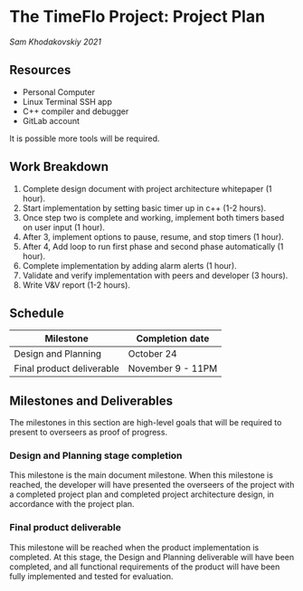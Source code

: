 # The TimeFlo Project: Project Plan
*Sam Khodakovskiy 2021*


## Resources

* Personal Computer
* Linux Terminal SSH app
* C++ compiler and debugger
* GitLab account

It is possible more tools will be required.



## Work Breakdown

1. Complete design document with project architecture whitepaper (1 hour).
2. Start implementation by setting basic timer up in c++ (1-2 hours).
3. Once step two is complete and working, implement both timers based on user input (1 hour).
4. After 3, implement options to pause, resume, and stop timers (1 hour).
5. After 4, Add loop to run first phase and second phase automatically (1 hour).
6. Complete implementation by adding alarm alerts (1 hour).
7. Validate and verify implementation with peers and developer (3 hours).
8. Write V&V report (1-2 hours).



## Schedule

| Milestone | Completion date |
| --------- | --------------- |
| Design and Planning | October 24 | 
| Final product deliverable |	November 9 - 11PM |



## Milestones and Deliverables

The milestones in this section are high-level goals that will be required to present to 
overseers as proof of progress. 



### Design and Planning stage completion

This milestone is the main document milestone. When this milestone is reached, the developer
will have presented the overseers of the project with a completed project plan and completed
project architecture design, in accordance with the project plan.



### Final product deliverable

This milestone will be reached when the product implementation is completed. At this
stage, the Design and Planning deliverable will have been completed, and all functional
requirements of the product will have been fully implemented and tested for evaluation.
